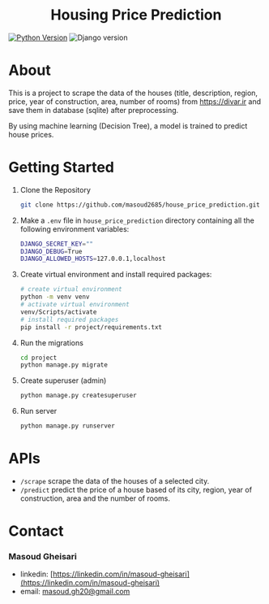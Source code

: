 # <center>Housing Price Prediction</center>

[![Python Version](https://img.shields.io/badge/python-3.9-brightblue.svg)](https://python.org)
![Django version](https://img.shields.io/badge/Django-4.1-0?colorB=blue)

# About

This is a project to scrape the data of the houses (title, description, region, price, year of construction, area, number of rooms) from https://divar.ir and save them in database (sqlite) after preprocessing.

By using machine learning (Decision Tree), a model is trained to predict house prices.

# Getting Started

1. Clone the Repository

   ```bash
   git clone https://github.com/masoud2685/house_price_prediction.git
   ```

2. Make a `.env` file in `house_price_prediction` directory containing all the following environment variables:

   ```bash
   DJANGO_SECRET_KEY=""
   DJANGO_DEBUG=True
   DJANGO_ALLOWED_HOSTS=127.0.0.1,localhost
   ```

3. Create virtual environment and install required packages:

   ```bash
   # create virtual environment
   python -m venv venv
   # activate virtual environment
   venv/Scripts/activate
   # install required packages
   pip install -r project/requirements.txt
   ```

4. Run the migrations

   ```bash
   cd project
   python manage.py migrate
   ```

5. Create superuser (admin)

   ```bash
   python manage.py createsuperuser
   ```

6. Run server
   ```bash
   python manage.py runserver
   ```

# APIs

- `/scrape` scrape the data of the houses of a selected city.
- `/predict` predict the price of a house based of its city, region, year of construction, area and the number of rooms.

# Contact

### Masoud Gheisari

- linkedin: [https://linkedin.com/in/masoud-gheisari](https://linkedin.com/in/masoud-gheisari)
- email: masoud.gh20@gmail.com
